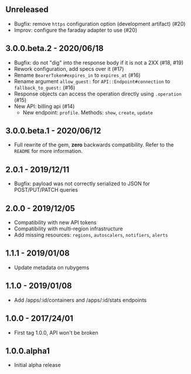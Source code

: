 ## Unreleased

* Bugfix: remove `https` configuration option (development artifact) (#20)
* Improv: configure the faraday adapter to use (#20)

## 3.0.0.beta.2 - 2020/06/18

* Bugfix: do not "dig" into the response body if it is not a 2XX (#18, #19)
* Rework configuration, add specs over it (#17)
* Rename `BearerToken#expires_in` to `expires_at` (#16)
* Rename argument `allow_guest:` for `API::Endpoint#connection` to `fallback_to_guest:` (#16)
* Response objects can access the operation directly using `.operation` (#15)
* New API: billing api (#14)
  * New endpoint: `profile`. Methods: `show`, `create`, `update`

## 3.0.0.beta.1 - 2020/06/12

* Full rewrite of the gem, **zero** backwards compatibility. Refer to the `README` for more information.

## 2.0.1 - 2019/12/11

* Bugfix: payload was not correctly serialized to JSON for POST/PUT/PATCH queries

## 2.0.0 - 2019/12/05

* Compatibility with new API tokens
* Compatibility with multi-region infrastructure
* Add missing resources: `regions`, `autoscalers`, `notifiers`, `alerts`

## 1.1.1 - 2019/01/08

* Update metadata on rubygems

## 1.1.0 - 2019/01/08

* Add /apps/:id/containers and /apps/:id/stats endpoints

## 1.0.0 - 2017/24/01

* First tag 1.0.0, API won't be broken

## 1.0.0.alpha1

* Initial alpha release
